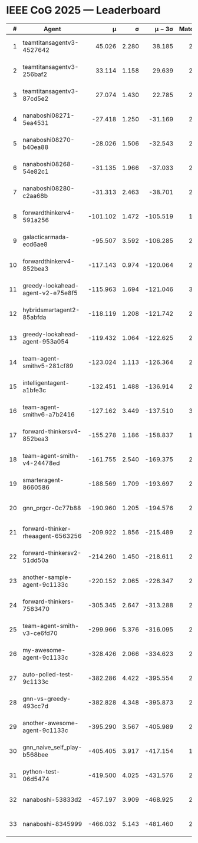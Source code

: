 # IEEE CoG 2025 — Leaderboard

| # | Agent | μ | σ | μ − 3σ | Matches | Updated |
|---:|---|---:|---:|---:|---:|---|
| 1 | teamtitansagentv3-4527642 | 45.026 | 2.280 | 38.185 | 2276 | 2025-09-01 14:16 |
| 2 | teamtitansagentv3-256baf2 | 33.114 | 1.158 | 29.639 | 2834 | 2025-09-01 14:16 |
| 3 | teamtitansagentv3-87cd5e2 | 27.074 | 1.430 | 22.785 | 2378 | 2025-09-01 14:16 |
| 4 | nanaboshi08271-5ea4531 | -27.418 | 1.250 | -31.169 | 2460 | 2025-09-01 14:16 |
| 5 | nanaboshi08270-b40ea88 | -28.026 | 1.506 | -32.543 | 2760 | 2025-09-01 14:16 |
| 6 | nanaboshi08268-54e82c1 | -31.135 | 1.966 | -37.033 | 2660 | 2025-09-01 14:16 |
| 7 | nanaboshi08280-c2aa68b | -31.313 | 2.463 | -38.701 | 2820 | 2025-09-01 14:16 |
| 8 | forwardthinkerv4-591a256 | -101.102 | 1.472 | -105.519 | 1997 | 2025-09-01 14:16 |
| 9 | galacticarmada-ecd6ae8 | -95.507 | 3.592 | -106.285 | 2540 | 2025-09-01 14:16 |
| 10 | forwardthinkerv4-852bea3 | -117.143 | 0.974 | -120.064 | 2310 | 2025-09-01 14:16 |
| 11 | greedy-lookahead-agent-v2-e75e8f5 | -115.963 | 1.694 | -121.046 | 3068 | 2025-09-01 14:16 |
| 12 | hybridsmartagent2-85abfda | -118.119 | 1.208 | -121.742 | 2028 | 2025-09-01 14:16 |
| 13 | greedy-lookahead-agent-953a054 | -119.432 | 1.064 | -122.625 | 2868 | 2025-09-01 14:16 |
| 14 | team-agent-smithv5-281cf89 | -123.024 | 1.113 | -126.364 | 2660 | 2025-09-01 14:16 |
| 15 | intelligentagent-a1bfe3c | -132.451 | 1.488 | -136.914 | 2382 | 2025-09-01 14:16 |
| 16 | team-agent-smithv6-a7b2416 | -127.162 | 3.449 | -137.510 | 3000 | 2025-09-01 14:16 |
| 17 | forward-thinkersv4-852bea3 | -155.278 | 1.186 | -158.837 | 1909 | 2025-09-01 14:16 |
| 18 | team-agent-smith-v4-24478ed | -161.755 | 2.540 | -169.375 | 2560 | 2025-09-01 14:16 |
| 19 | smarteragent-8660586 | -188.569 | 1.709 | -193.697 | 2164 | 2025-09-01 14:16 |
| 20 | gnn_prgcr-0c77b88 | -190.960 | 1.205 | -194.576 | 2260 | 2025-09-01 14:16 |
| 21 | forward-thinker-rheaagent-6563256 | -209.922 | 1.856 | -215.489 | 2856 | 2025-09-01 14:16 |
| 22 | forward-thinkersv2-51dd50a | -214.260 | 1.450 | -218.611 | 2236 | 2025-09-01 14:16 |
| 23 | another-sample-agent-9c1133c | -220.152 | 2.065 | -226.347 | 2960 | 2025-09-01 14:16 |
| 24 | forward-thinkers-7583470 | -305.345 | 2.647 | -313.288 | 2580 | 2025-09-01 14:16 |
| 25 | team-agent-smith-v3-ce6fd70 | -299.966 | 5.376 | -316.095 | 2300 | 2025-09-01 14:16 |
| 26 | my-awesome-agent-9c1133c | -328.426 | 2.066 | -334.623 | 2740 | 2025-09-01 14:16 |
| 27 | auto-polled-test-9c1133c | -382.286 | 4.422 | -395.554 | 2920 | 2025-09-01 14:16 |
| 28 | gnn-vs-greedy-493cc7d | -382.828 | 4.348 | -395.873 | 2360 | 2025-09-01 14:16 |
| 29 | another-awesome-agent-9c1133c | -395.290 | 3.567 | -405.989 | 2780 | 2025-09-01 14:16 |
| 30 | gnn_naive_self_play-b568bee | -405.405 | 3.917 | -417.154 | 1520 | 2025-09-01 14:16 |
| 31 | python-test-06d5474 | -419.500 | 4.025 | -431.576 | 2040 | 2025-09-01 14:16 |
| 32 | nanaboshi-53833d2 | -457.197 | 3.909 | -468.925 | 2540 | 2025-09-01 14:16 |
| 33 | nanaboshi-8345999 | -466.032 | 5.143 | -481.460 | 2400 | 2025-09-01 14:16 |
